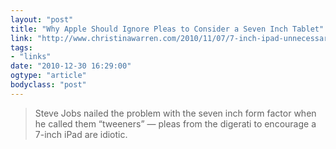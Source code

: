 ```yaml
---
layout: "post"
title: "Why Apple Should Ignore Pleas to Consider a Seven Inch Tablet"
link: "http://www.christinawarren.com/2010/11/07/7-inch-ipad-unnecessary/"
tags: 
- "links"
date: "2010-12-30 16:29:00"
ogtype: "article"
bodyclass: "post"
---
```


> Steve Jobs nailed the problem with the seven inch form factor when he called them “tweeners” — pleas from the digerati to encourage a 7-inch iPad are idiotic.